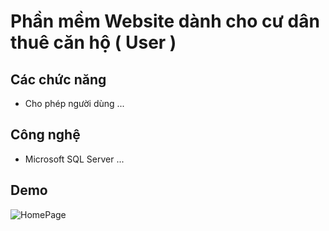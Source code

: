 # Phần mềm Website dành cho cư dân thuê căn hộ ( User ) 


## Các chức năng

- Cho phép người dùng ...



## Công nghệ

- Microsoft SQL Server ...



## Demo

![HomePage](https://github.com/user-attachments/assets/a9aafe61-0865-438c-817f-3e3c90f26208)


